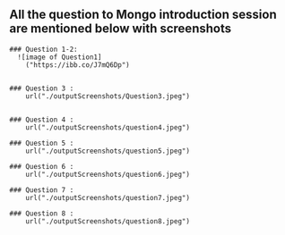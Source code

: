 ## All the question to Mongo introduction session are mentioned below with screenshots 

    ### Question 1-2:
      ![image of Question1]
        ("https://ibb.co/J7mQ6Dp")

    
    ### Question 3 :
        url("./outputScreenshots/Question3.jpeg")

    
    ### Question 4 :
        url("./outputScreenshots/question4.jpeg")
  
    ### Question 5 :
        url("./outputScreenshots/question5.jpeg")

    ### Question 6 :
        url("./outputScreenshots/question6.jpeg")

    ### Question 7 :
        url("./outputScreenshots/question7.jpeg")

    ### Question 8 :
        url("./outputScreenshots/question8.jpeg")




    
